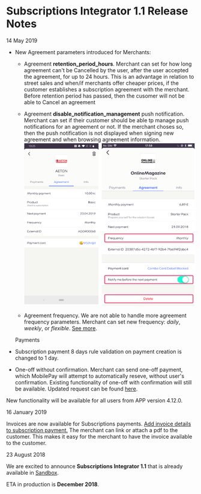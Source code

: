 # Subscriptions Integrator 1.1 Release Notes

<div class='post-date'>14 May 2019</div>

- New Agreement parameters introduced for Merchants:
  - Agreement **retention_period_hours**. Merchant can set for how long agreement can't be Cancelled by the user, after the user accepted the agreement, for up to 24 hours. This is an advantage in relation to street sales and when/if merchants offer cheaper prices, if the customer establishes a subscription agreement with the merchant. Before retention period has passed, then the cusomer will not be able to Cancel an agreement	
  - Agreement **disable_notification_management** push notification. Merchant can set if their customer should be able tp manage push notifications for an agreement or not. If the merchant choses so, then the push notification is not displayed when signing new agreement and when browsing agreement information. 
  [![](assets/images/pushnotification.png)](assets/images/pushnotification.png)

  - Agreement frequency. We are not able to handle more agreement frequency parameters. Merchant can set new frequency: *daily*, *weekly*, or *flexible*. [See more](agreement#request-parameters).
  
  Payments 
- Subscription payment 8 days rule validation on payment creation is changed to 1 day.
- One-off without confirmation. Merchant can send one-off payment, which MobilePay will attempt to automatically reseve, without user's confirmation. Existing functionality of one-off with confirmation will still be available. Updated request can be found [here](oneoffs#request-one-off-payment-on-an-existing-agreement).


New functionality will be available for all users from APP version 4.12.0.

<div class='post-date'>16 January 2019</div>

Invoices are now available for Subscriptions payments. [Add invoice details to subscription payment.](invoice)
The merchant can link or attach a pdf to the customer. This makes it easy for the merchant to have the invoice available to the customer. 

<div class='post-date'>23 August 2018</div>

We are excited to announce **Subscriptions Integrator 1.1** that is already available in [Sandbox](https://sandbox-developer.mobilepay.dk/).

ETA in production is **December 2018**.
